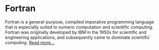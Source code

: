 # Fortran

Fortran is a general-purpose, compiled imperative programming language that is especially suited to numeric computation and scientific computing. Fortran was originally developed by IBM in the 1950s for scientific and engineering applications, and subsequently came to dominate scientific computing. [Read more...](https://en.wikipedia.org/wiki/Fortran)
